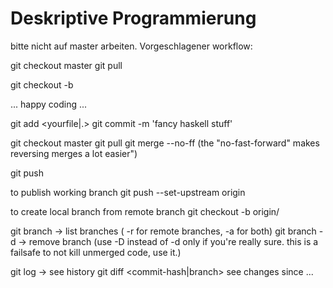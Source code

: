 # Deskriptive Programmierung

bitte nicht auf master arbeiten. Vorgeschlagener workflow:


git checkout master
git pull


git checkout -b <name-exersice>

... happy coding ...

git add <yourfile|.>
git commit -m 'fancy haskell stuff'


git checkout master
git pull
git merge <name-exersice> --no-ff (the "no-fast-forward" makes reversing merges a lot easier")

git push

to publish working branch
git push --set-upstream origin <name-exersice>

to create local branch from remote branch
git checkout -b <name-exersice> origin/<name-exersice>


git branch -> list branches ( -r for remote branches, -a for both)
git branch -d <name-exersice> -> remove branch 
(use -D instead of -d only if you're really sure. this is a failsafe to not kill unmerged code, use it.)


git log -> see history
git diff <commit-hash|branch> see changes since ...
